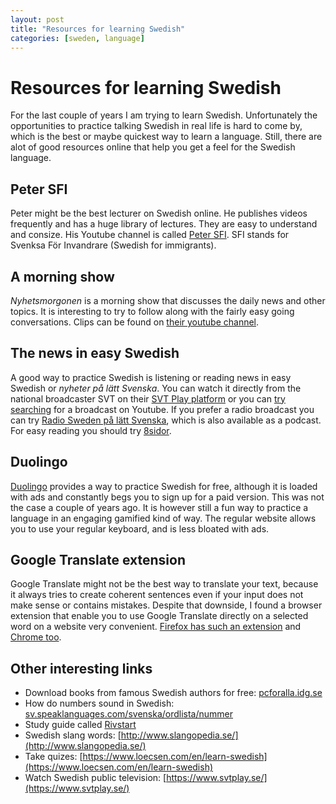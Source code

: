 ```yaml
---
layout: post
title: "Resources for learning Swedish"
categories: [sweden, language]
---
```


# Resources for learning Swedish

For the last couple of years I am trying to learn Swedish. Unfortunately the opportunities to practice talking Swedish in real life is hard to come by, which is the best or maybe quickest way to learn a language. Still, there are alot of good resources online that help you get a feel for the Swedish language.

## Peter SFI
Peter might be the best lecturer on Swedish online. He publishes videos frequently and has a huge library of lectures. They are easy to understand and consize. His Youtube channel is called [Peter SFI](https://www.youtube.com/channel/UCXm1UDWRRND6SoLxTbbp87A). SFI stands for Svenksa För Invandrare (Swedish for immigrants).

## A morning show
*Nyhetsmorgonen* is a morning show that discusses the daily news and other topics. It is interesting to try to follow along with the fairly easy going conversations. Clips can be found on [their youtube channel](https://www.youtube.com/channel/UCORLbI_fwmG7hxurck_WmIg).

## The news in easy Swedish
A good way to practice Swedish is listening or reading news in easy Swedish or *nyheter på lätt Svenska*. You can watch it directly from the national broadcaster SVT on their [SVT Play platform](https://www.svtplay.se/nyheter-pa-latt-svenska) or you can [try searching]((https://www.youtube.com/results?search_query=nyheter+p%C3%A5+l%C3%A4tt+svenska+svt+)) for a broadcast on Youtube. If you prefer a radio broadcast you can try [Radio Sweden på lätt Svenska](https://sverigesradio.se/radioswedenpalattsvenska), which is also available as a podcast. For easy reading you should try [8sidor](https://8sidor.se/).

## Duolingo
[Duolingo](https://www.duolingo.com/) provides a way to practice Swedish for free, although it is loaded with ads and constantly begs you to sign up for a paid version. This was not the case a couple of years ago. It is however still a fun way to practice a language in an engaging gamified kind of way. The regular website allows you to use your regular keyboard, and is less bloated with ads.

## Google Translate extension
Google Translate might not be the best way to translate your text, because it always tries to create coherent sentences even if your input does not make sense or contains mistakes. Despite that downside, I found a browser extension that enable you to use Google Translate directly on a selected word on a website very convenient. [Firefox has such an extension](https://addons.mozilla.org/nl/firefox/addon/to-google-translate/) and [Chrome too](https://chrome.google.com/webstore/detail/google-translate/aapbdbdomjkkjkaonfhkkikfgjllcleb).

## Other interesting links

- Download books from famous Swedish authors for free: [pcforalla.idg.se](https://pcforalla.idg.se/2.1054/1.661196/svenska-e-bok-gratis)
- How do numbers sound in Swedish: [sv.speaklanguages.com/svenska/ordlista/nummer](https://sv.speaklanguages.com/svenska/ordlista/nummer)
- Study guide called [Rivstart](https://digital.nok.se/web/site-711316/state-jurdcojtgara/front-page)
- Swedish slang words: [http://www.slangopedia.se/](http://www.slangopedia.se/)
- Take quizes: [https://www.loecsen.com/en/learn-swedish](https://www.loecsen.com/en/learn-swedish)
- Watch Swedish public television: [https://www.svtplay.se/](https://www.svtplay.se/)
